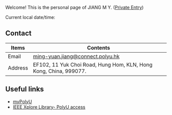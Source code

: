 Welcome! This is the personal page of JIANG M Y. ([Private Entry](https://github.com/jiangmy97/PrivateItems))
<p>Current local date/time: <span id="datetime"></span></p>

<script>
var dt = new Date();
document.getElementById("datetime").innerHTML = dt.toLocaleString();
</script>

## Contact
Items | Contents
------------ | -------------
Email | ming-yuan.jiang@connect.polyu.hk
Address | EF102, 11 Yuk Choi Road, Hung Hom, KLN, Hong Kong, China, 999077.

## Useful links
- [myPolyU](https://my.polyu.edu.hk/)
- [IEEE Xplore Library- PolyU access](https://ieeexplore-ieee-org.ezproxy.lb.polyu.edu.hk/Xplore/home.jsp)



